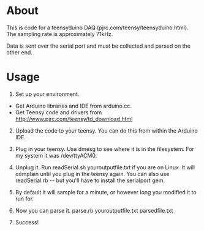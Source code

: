 About
=========

This is code for a teensyduino DAQ (pjrc.com/teensy/teensyduino.html). The sampling rate is approximately 71kHz. 

Data is sent over the serial port and must be collected and parsed on the other end. 


Usage
=========

1. Set up your environment. 
- Get Arduino libraries and IDE from arduino.cc. 
- Get Teensy code and drivers from http://www.pjrc.com/teensy/td_download.html

2. Upload the code to your teensy. You can do this from within the Arduino IDE. 

3. Plug in your teensy. Use dmesg to see where it is in the filesystem. For my system it was /dev/ttyACM0. 

4. Unplug it. Run readSerial.sh youroutputfile.txt if you are on Linux. It will complain until you plug in the teensy again. You can also use readSerial.rb -- but you'll have to install the serialport gem. 

5. By default it will sample for a minute, or however long you modified it to run for. 

6. Now you can parse it. parse.rb youroutputfile.txt parsedfile.txt

7. Success!
